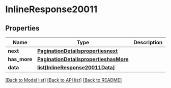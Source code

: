 # InlineResponse20011

## Properties
Name | Type | Description | Notes
------------ | ------------- | ------------- | -------------
**next** | [**PaginationDetailspropertiesnext**](PaginationDetailspropertiesnext.md) |  | 
**has_more** | [**PaginationDetailspropertieshasMore**](PaginationDetailspropertieshasMore.md) |  | 
**data** | [**list[InlineResponse20011Data]**](InlineResponse20011Data.md) |  | 

[[Back to Model list]](../README.md#documentation-for-models) [[Back to API list]](../README.md#documentation-for-api-endpoints) [[Back to README]](../README.md)

